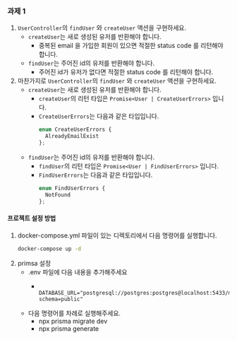 ### 과제 1
1. `UserController`의 `findUser` 와 `createUser` 액션을 구현하세요.
   - `createUser`는 새로 생성된 유저를 반환해야 합니다.
     - 중복된 email 을 가입한 회원이 있으면 적절한 status code 를 리턴해야 합니다.
   - `findUser`는 주어진 id의 유저를 반환해야 합니다.
     - 주어진 id가 유저가 없다면 적절한 status code 를 리턴해야 합니다.
2. 마찬가지로 `UserController`의 `findUser` 와 `createUser` 액션을 구현하세요.
   - `createUser`는 새로 생성된 유저를 반환해야 합니다.
     - `createUser`의 리턴 타입은 `Promise<User | CreateUserErrors>` 입니다. 
     - `CreateUserErrors`는 다음과 같은 타입입니다.
       ```ts
       enum CreateUserErrors {
         AlreadyEmailExist
       };
       ```
   - `findUser`는 주어진 id의 유저를 반환해야 합니다.
     - `findUser`의 리턴 타입은 `Promise<User | FindUserErrors>` 입니다.
     - `FindUserErrors`는 다음과 같은 타입입니다.
       ```ts
       enum FindUserErrors {
         NotFound
       };
       ```

#### 프로젝트 설정 방법
1. docker-compose.yml 파일이 있는 디렉토리에서 다음 명령어를 실행합니다.
   ```sh
   docker-compose up -d
   ```
2. primsa 설정
   - .env 파일에 다음 내용을 추가해주세요
     - ```
        DATABASE_URL="postgresql://postgres:postgres@localhost:5433/mvc_start_db?schema=public"
        ```
   - 다음 명령어를 차례로 실행해주세요.
       - npx prisma migrate dev
       - npx prisma generate
